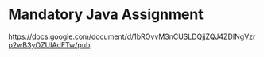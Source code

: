 Mandatory Java Assignment
===============

https://docs.google.com/document/d/1bROvvM3nCUSLDQjjZQJ4ZDINgVzrp2wB3yOZUIAdFTw/pub
